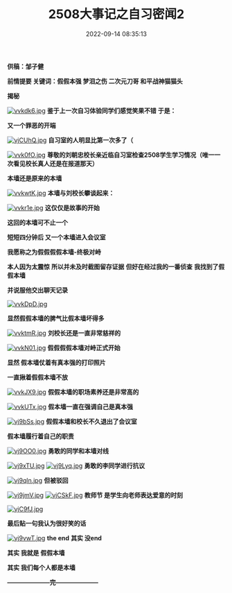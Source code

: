﻿---
title: 2508大事记之自习密闻2
date: 2022-09-14 08:35:13
tags: 中秋放假不停卷
---


**供稿：邹子健**


**前情提要 关键词：假假本强 梦泪之伤 二次元刀哥 和平战神猫猫头**


**揭秘**

[![vvkdk6.jpg](https://s1.ax1x.com/2022/09/14/vvkdk6.jpg)](https://imgse.com/i/vvkdk6)
**鉴于上一次自习体验同学们感觉笑果不错**
**于是：**

**又一个罪恶的开端**

[![vjCUhQ.jpg](https://s1.ax1x.com/2022/09/13/vjCUhQ.jpg)](https://imgse.com/i/vjCUhQ)
**自习室的人明显比第一次多了（**


[![vvk0fO.jpg](https://s1.ax1x.com/2022/09/14/vvk0fO.jpg)](https://imgse.com/i/vvk0fO)
**尊敬的刘朝忠校长亲近临自习室检查2508学生学习情况（唯一一次看见校长真人还是在报道那天）**

**本墙还是原来的本墙**

[![vvkwtK.jpg](https://s1.ax1x.com/2022/09/14/vvkwtK.jpg)](https://imgse.com/i/vvkwtK)
**本墙与刘校长攀谈起来：**

[![vvkr1e.jpg](https://s1.ax1x.com/2022/09/14/vvkr1e.jpg)](https://imgse.com/i/vvkr1e)
**这仅仅是故事的开始**

**这回的本墙可不止一个**

**短短四分钟后 又一个本墙进入会议室**

**我愿称之为假假假假本墙-终极对峙**

**本人因为太震惊**
**所以并未及时截图留存证据** 
**但好在经过我的一番侦查**
**我找到了假假本墙**

**并说服他交出聊天记录**


[![vvkDpD.jpg](https://s1.ax1x.com/2022/09/14/vvkDpD.jpg)](https://imgse.com/i/vvkDpD)

**显然假假本墙的脾气比假本墙坏得多**

[![vvktmR.jpg](https://s1.ax1x.com/2022/09/14/vvktmR.jpg)](https://imgse.com/i/vvktmR)
**刘校长还是一直非常慈祥的**

[![vvkN01.jpg](https://s1.ax1x.com/2022/09/14/vvkN01.jpg)](https://imgse.com/i/vvkN01)
**假假假假本墙对峙正式开始**

**显然 假本墙仗着有真本强的打印照片**
 
**一直揪着假假本墙不放**

[![vvkJX9.jpg](https://s1.ax1x.com/2022/09/14/vvkJX9.jpg)](https://imgse.com/i/vvkJX9)
**假假本墙的职场素养还是非常高的**

[![vvkUTx.jpg](https://s1.ax1x.com/2022/09/14/vvkUTx.jpg)](https://imgse.com/i/vvkUTx)
**假本墙一直在强调自己是真本强**

[![vj9bSs.jpg](https://s1.ax1x.com/2022/09/13/vj9bSs.jpg)](https://imgse.com/i/vj9bSs)
**假假本墙和校长不久退出了会议室**

**假本墙履行着自己的职责**

[![vj9OO0.jpg](https://s1.ax1x.com/2022/09/13/vj9OO0.jpg)](https://imgse.com/i/vj9OO0)
**勇敢的同学和本墙对线**

[![vj9xTU.jpg](https://s1.ax1x.com/2022/09/13/vj9xTU.jpg)](https://imgse.com/i/vj9xTU)
[![vj9Lyq.jpg](https://s1.ax1x.com/2022/09/13/vj9Lyq.jpg)](https://imgse.com/i/vj9Lyq)
**勇敢的李同学进行抗议**

[![vj9qln.jpg](https://s1.ax1x.com/2022/09/13/vj9qln.jpg)](https://imgse.com/i/vj9qln)
**但被驳回**

[![vj9jmV.jpg](https://s1.ax1x.com/2022/09/13/vj9jmV.jpg)](https://imgse.com/i/vj9jmV)
[![vjCSkF.jpg](https://s1.ax1x.com/2022/09/13/vjCSkF.jpg)](https://imgse.com/i/vjCSkF)
**教师节 是学生向老师表达爱意的时刻**

[![vjC9fJ.jpg](https://s1.ax1x.com/2022/09/13/vjC9fJ.jpg)](https://imgse.com/i/vjC9fJ)

**最后贴一句我认为很好笑的话**

[![vj9vwT.jpg](https://s1.ax1x.com/2022/09/13/vj9vwT.jpg)](https://imgse.com/i/vj9vwT)
**the end**
**其实 没end**

**其实 我就是 假假本墙**

**其实 我们每个人都是本墙**

**———————完———————**






